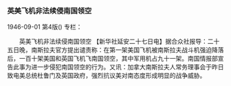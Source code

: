 ### 英美飞机非法续侵南国领空

1946-09-01
第4版()
专栏：

　　英美飞机非法续侵南国领空
    【新华社延安二十七日电】据合众社报导：二十五日晚，南斯拉夫官方提出谴责称：在第一架美国飞机被南斯拉夫战斗机强迫降落后，一百十架美国和英国飞机飞南国领空，其中军用机占九十一架。南国情报部宣告此事为进一步侵犯南国领空的行为。又讯：加拿大南斯拉夫人常务理事会于昨日致电美总统杜鲁门及英国政府，强烈抗议美对南态度形成明显的战争威胁。
